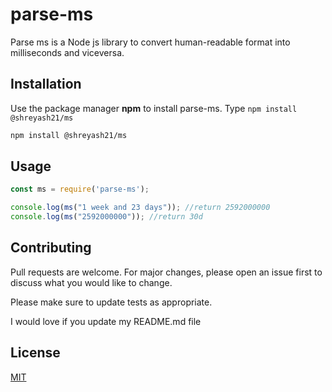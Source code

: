 # parse-ms

Parse ms is a Node js library to convert human-readable format into milliseconds and viceversa.

## Installation

Use the package manager **npm** to install parse-ms.
Type `npm install @shreyash21/ms`

```bash
npm install @shreyash21/ms
```

## Usage

```javascript
const ms = require('parse-ms');

console.log(ms("1 week and 23 days")); //return 2592000000
console.log(ms("2592000000")); //return 30d
```

## Contributing
Pull requests are welcome. For major changes, please open an issue first to discuss what you would like to change.

Please make sure to update tests as appropriate.

I would love if you update my README.md file
## License
[MIT](https://choosealicense.com/licenses/mit/)
